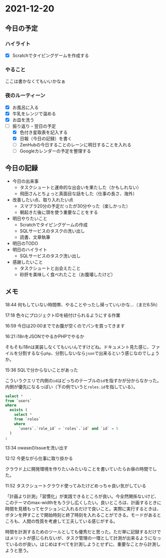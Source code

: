 # 2021-12-20

## 今日の予定

### ハイライト

- [x] Scratchでタイピングゲームを作成する

### やること

ここは書かなくてもいいかなぁ

### 夜のルーティーン

- [x] お風呂に入る
- [x] 牛乳をレンジで温める
- [x] お皿を洗う
- [ ] 振り返り・翌日の予定
  - [x] 色付き星取表を記入する
  - [x] 日報（今日の記録）を書く
  - [ ] ZenHubの今日することのレーンに明日することを入れる
  - [ ] Googleカレンダーの予定を整理する

## 今日の記録

- 今日の出来事
  - タスクシュートと運命的な出会いを果たした（かもしれない）
  - 飛田さんとちょっと真面目な話をした（仕事の長さ、海外）
- 改善したい点、取り入れたい点
  - スマブラ20分の予定だったが30分やった（楽しかった）
  - 朝起きた後に頭を使う重要なことをする
- 明日やりたいこと
  - Scratchでタイピングゲームの作成
  - SQLサービスのタスクの洗い出し
  - 読書、文章執筆
- 明日のTODO
- 明日のハイライト
  - SQLサービスのタスク洗い出し
- 感謝したいこと
  - タスクシュートと出会えたこと
  - 砂肝を美味しく食べれたこと（お腹壊したけど）

## メモ

18:44 何もしていない時間帯、やることやったし帰っていいかな...（まだ6.5h）

17:18 色々にプロジェクトIDを紐付けられるようにする作業

16:59 今日は20:00まででお腹が空くのでパンを買ってきます

16:21 i18nをJSONでやるかPHPでやるか

そもそもi18nは実装しなくてもいいんですけどね。ドキュメント見た感じ、ファイルを分割するなら`php`、分割しないなら`json`で出来るという感じなのでしょうか。

15:36 SQLで分からないことがあった

こういうクエリで内側の`id`はどっちのテーブルの`id`を指すかが分からなかった。内側が優先になるっぽい（下の例でいうと`roles.id`を指している）。

```sql
select *
from `users`
where
  exists (
    select *
    from `roles`
    where
      `users`.`role_id` = `roles`.`id` and `id` = 5
  )
;
```

13:34 owaseのIssueを洗い出す

12:12 今更ながら仕事に取り掛かる

クラウド上に開発環境を作りたいみたいなことを書いていたらお昼の時間でした。

11:52 タスクシュートクラウド使ってみたけどめっちゃ良い気がしている

「計画より計測」「習慣化」が実践できるところが良い。今全然関係ないけど、このテーマのmax-widthをもう少し広くしたい。良いところは、計画するときに時間を見積もってセクションに入れるだけで良いこと。実際に実行するときは、ボタンを押すことで開始時刻と終了時刻を入れることができる。モードがあるところも、人間の性質を考慮して工夫している感じがする。

時間を計測するためのツールとしても優秀だと思った。ただ単に記録するだけではメリットが感じられないが、タスク管理の一環として計測が出来るようになっているのが良い。はじめはすべてを計測しようとせずに、重要なことから計測しようと思う。
